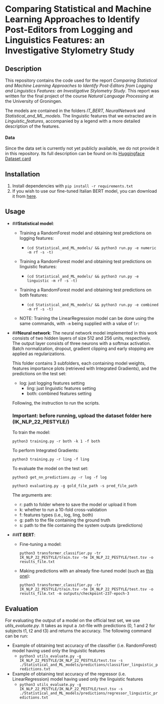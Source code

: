 # Comparing Statistical and Machine Learning Approaches to Identify Post-Editors from Logging and Linguistics Features: an Investigative Stylometry Study

## Description
This repository contains the code used for the report *Comparing Statistical and Machine Learning Approaches to Identify Post-Editors from Logging and Linguistics Features: an Investigative Stylometry Study*. This report was written for the final project of the course *Natural Language Processing* at the University of Groningen.

The models are contained in the folders *IT_BERT, NeuralNetwork* and *Statistical_and_ML_models*. The linguistic features that we extracted are in *Linguistic_features*, accompanied by a legend with a more detailed description of the features. 

#### Data

Since the data set is currently not yet publicly available, we do not provide it in this repository. Its full description can be found on its [Huggingface Dataset card](https://huggingface.co/datasets/GroNLP/ik-nlp-22_pestyle)


## Installation

1. Install dependencies with `pip install -r requirements.txt`
2. If you wish to use our fine-tuned Italian BERT model, you can download it from [here](https://drive.google.com/drive/folders/1pAsYmxCd2ch0zrofpH-C-spYXEsJP7M7?usp=sharing).

## Usage

* ##__Statistical model__:
  * Training a RandomForest model and obtaining test predictions on logging features:
    * `(cd Statistical_and_ML_models/ && python3 run.py -e numeric -m rf -s -t)`
  * Training a RandomForest model and obtaining test predictions on linguistic features:
    * `(cd Statistical_and_ML_models/ && python3 run.py -e linguistic -m rf -s -t)`
  * Training a RandomForest model and obtaining test predictions on both features:
    * `(cd Statistical_and_ML_models/ && python3 run.py -e combined -m rf -s -t)`
    
  * NOTE: Training the LinearRegression model can be done using the same commands, with `-m` being supplied with a value of `lr`:


* ##__Neural network__:
  The neural network model implemented in this work consists of two hidden layers of size 512 and 256 units, respectively. The output layer consists of three neurons with a softmax activation. Batch normalization, dropout, gradient clipping and early stopping are applied as regularizations.

  This folder contains 3 subfolders, each containing model weights, features importance plots (retrieved with Integrated Gradients), and the predictions on the test set:
  - log: just logging features setting
    - ling: just linguistic features setting
    - both: combined features setting

  Following, the instruction to run the scripts.
  
  ### Important: before running, upload the dataset folder here (IK_NLP_22_PESTYLE/)
  
  To train the model:
  
  `python3 training.py -r both -k 1 -f both`
  
  To perform Integrated Gradients:
  
  `python3 training.py -r ling -f ling`

  To evaluate the model on the test set:

  `python3 get_nn_predictions.py -r log -f log`
  
  `python3 evaluating.py -g gold_file_path -s pred_file_path`

  The arguments are:
  - r: path to folder where to save the model or upload it from
  - k: whether to run a 10-fold cross-validation
  - f: features types (i.e., log, ling, both)
  - g: path to the file containing the ground truth
  - s: path to the file containing the system outputs (predictions)


* ##__IT BERT__:
  * Fine-tuning a model:
  
    `python3 transformer_classifier.py -tr IK_NLP_22_PESTYLE/train.tsv -te IK_NLP_22_PESTYLE/test.tsv -o results_file.txt`
  * Making predictions with an already fine-tuned model (such as [this one](https://drive.google.com/drive/folders/1pAsYmxCd2ch0zrofpH-C-spYXEsJP7M7?usp=sharing)):
  
    `python3 transformer_classifier.py -tr IK_NLP_22_PESTYLE/train.tsv -te IK_NLP_22_PESTYLE/test.tsv -o results_file.txt -m outputs/checkpoint-237-epoch-3`




## Evaluation

For evaluating the output of a model on the official test set, we use *utils_evaluate.py*. It takes as input a .txt-file with predictions (0, 1 and 2 for subjects t1, t2 and t3) and returns the accuracy. The following command can be run:

* Example of obtaining test accuracy of the classifier (i.e. RandomForest) model having used only the linguistic features
  - `python3 utils_evaluate.py -g IK_NLP_22_PESTYLE/IK_NLP_22_PESTYLE/test.tsv -s ./Statistical_and_ML_models/predictions/classifier_linguistic_predictions.txt`
* Example of obtaining test accuracy of the regressor (i.e. LinearRegression) model having used only the linguistic features
  - `python3 utils_evaluate.py -g IK_NLP_22_PESTYLE/IK_NLP_22_PESTYLE/test.tsv -s ./Statistical_and_ML_models/predictions/regressor_linguistic_predictions.txt`
